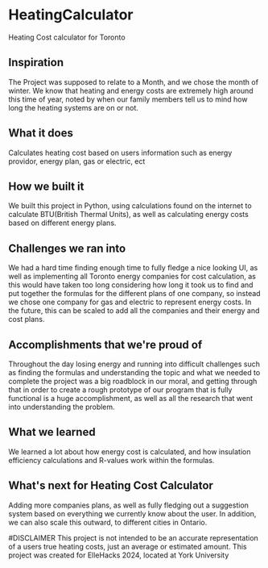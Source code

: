 # HeatingCalculator
Heating Cost calculator for Toronto
## Inspiration
The Project was supposed to relate to a Month, and we chose the month of winter. We know that heating and energy costs are extremely high around this time of year, noted by when our family members tell us to mind how long the heating systems are on or not.
## What it does
Calculates heating cost based on users information such as energy providor, energy plan, gas or electric, ect
## How we built it
We built this project in Python, using calculations found on the internet to calculate BTU(British Thermal Units), as well as calculating energy costs based on different energy plans.
## Challenges we ran into
We had a hard time finding enough time to fully fledge a nice looking UI, as well as implementing all Toronto energy companies for cost calculation, as this would have taken too long considering how long it took us to find and put together the formulas for the different plans of one company, so instead we chose one company for gas and electric to represent energy costs. In the future, this can be scaled to add all the companies and their energy and cost plans. 
## Accomplishments that we're proud of
Throughout the day losing energy and running into difficult challenges such as finding the formulas and understanding the topic and what we needed to complete the project was a big roadblock in our moral, and getting through that in order to create a rough prototype of our program that is fully functional is a huge accomplishment, as well as all the research that went into understanding the problem.
## What we learned
We learned a lot about how energy cost is calculated, and how insulation efficiency calculations and R-values work within the formulas. 
## What's next for Heating Cost Calculator
Adding more companies plans, as well as fully fledging out a suggestion system based on everything we currently know about the user. In addition, we can also scale this outward, to different cities in Ontario.


#DISCLAIMER
This project is not intended to be an accurate representation of a users true heating costs, just an average or estimated amount. 
This project was created for ElleHacks 2024, located at York University
